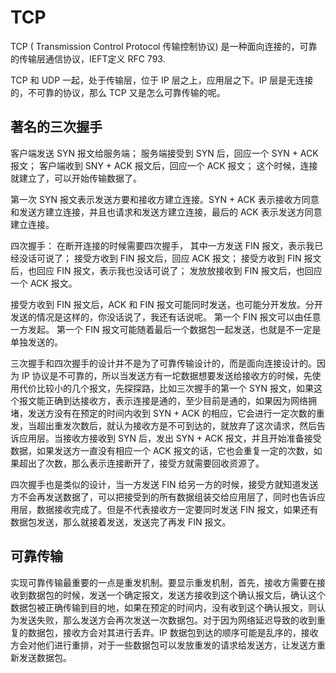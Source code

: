# TCP

TCP ( Transmission Control Protocol 传输控制协议) 是一种面向连接的，可靠的传输层通信协议，IEFT定义 RFC 793.

TCP 和 UDP 一起，处于传输层，位于 IP 层之上，应用层之下。IP 层是无连接的，不可靠的协议，那么 TCP 又是怎么可靠传输的呢。

## 著名的三次握手
客户端发送 SYN 报文给服务端；
服务端接受到 SYN 后，回应一个 SYN + ACK 报文；
客户端收到 SNY + ACK 报文后，回应一个 ACK 报文；
这个时候，连接就建立了，可以开始传输数据了。

第一次 SYN 报文表示发送方要和接收方建立连接。SYN + ACK 表示接收方同意和发送方建立连接，并且也请求和发送方建立连接，最后的 ACK 表示发送方同意建立连接。

四次握手：
在断开连接的时候需要四次握手，
其中一方发送 FIN 报文，表示我已经没话可说了；
接受方收到 FIN 报文后，回应 ACK 报文；
接受方收到 FIN 报文后，也回应 FIN 报文，表示我也没话可说了；
发放放接收到 FIN 报文后，也回应一个 ACK 报文。

接受方收到 FIN 报文后，ACK 和 FIN 报文可能同时发送，也可能分开发放。分开发送的情况是这样的，你没话说了，我还有话说呢。
第一个 FIN 报文可以由任意一方发起。
第一个 FIN 报文可能随着最后一个数据包一起发送，也就是不一定是单独发送的。

三次握手和四次握手的设计并不是为了可靠传输设计的，而是面向连接设计的。因为 IP 协议是不可靠的，所以当发送方有一坨数据想要发送给接收方的时候，先使用代价比较小的几个报文，先探探路，比如三次握手的第一个 SYN 报文，如果这个报文能正确到达接收方，表示连接是通的，至少目前是通的，如果因为网络拥堵，发送方没有在预定的时间内收到 SYN + ACK 的相应，它会进行一定次数的重发，当超出重发次数后，就认为接收方是不可到达的，就放弃了这次请求，然后告诉应用层。当接收方接收到 SYN 后，发出 SYN + ACK 报文，并且开始准备接受数据，如果发送方一直没有相应一个 ACK 报文的话，它也会重复一定的次数，如果超出了次数，那么表示连接断开了，接受方就需要回收资源了。

四次握手也是类似的设计，当一方发送 FIN 给另一方的时候，接受方就知道发送方不会再发送数据了，可以把接受到的所有数据组装交给应用层了，同时也告诉应用层，数据接收完成了。但是不代表接收方一定要同时发送 FIN 报文，如果还有数据包发送，那么就接着发送，发送完了再发 FIN 报文。

## 可靠传输

实现可靠传输最重要的一点是重发机制。要显示重发机制，首先，接收方需要在接收到数据包的时候，发送一个确定报文，发送方接收到这个确认报文后，确认这个数据包被正确传输到目的地，如果在预定的时间内，没有收到这个确认报文，则认为发送失败，那么发送方会再次发送一次数据包。对于因为网络延迟导致的收到重复的数据包，接收方会对其进行丢弃。IP 数据包到达的顺序可能是乱序的，接收方会对他们进行重排，对于一些数据包可以发放重发的请求给发送方，让发送方重新发送数据包。




